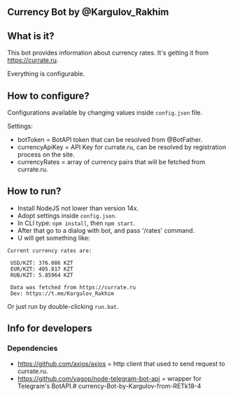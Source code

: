 Currency Bot by @Kargulov_Rakhim
---
## What is it?

This bot provides information about currency rates. It's getting it from https://currate.ru.

Everything is configurable.

## How to configure?

Configurations available by changing values inside `config.json` file.

Settings:
 - botToken = BotAPI token that can be resolved from @BotFather.
 - currencyApiKey = API Key for currate.ru, can be resolved by registration process on the site.
 - currencyRates = array of currency pairs that will be fetched from currate.ru.

## How to run?

 - Install NodeJS not lower than version 14x.
 - Adopt settings inside `config.json`.
 - In CLI type: `npm install`, then `npm start`.
 - After that go to a dialog with bot, and pass '/rates' command.
 - U will get something like:
 ```
 Current currency rates are: 

  USD/KZT: 376.086 KZT 
  EUR/KZT: 405.817 KZT 
  RUB/KZT: 5.85964 KZT 

  Data was fetched from https://currate.ru
  Dev: https://t.me/Kargulov_Rakhim
 ```

Or just run by double-clicking `run.bat`.

## Info for developers
### Dependencies
 - https://github.com/axios/axios = http client that used to send request to currate.ru.
 - https://github.com/yagop/node-telegram-bot-api = wrapper for Telegram's BotAPI.# currency-Bot-by-Kargulov-from-RETk18-4
